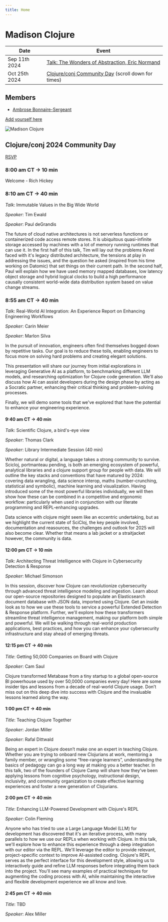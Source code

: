 ```yaml
---
title: Home
---
```


# Madison Clojure

| Date | Event  |
| ------------- | ------------- |
| Sep 11th 2024 | [Talk: The Wonders of Abstraction, Eric Normand](https://www.meetup.com/madison-clojure-meetup/events/301041832/) |
| Oct 25th 2024 | [Clojure/conj Community Day](https://www.meetup.com/madison-clojure-meetup/events/301052487/) (scroll down for times) |

<!--
| 2024-08-07 | (Past) [Talk: Reconsidering Malli Scope, by Ambrose Bonnaire-Sergeant](https://www.meetup.com/madison-clojure-meetup/events/302380344/) |
| Aug 29th 2024 | (Past) [Talk: TBA, by Ambrose Bonnaire-Sergeant](https://www.meetup.com/madison-clojure-meetup/events/302948127) |
| 2024-10-02 | TBD |
| 2024-11-06 | TBD |
| 2024-12-04 | TBD |
-->

## Members

- [Ambrose Bonnaire-Sergeant](https://ambrosebs.com/)

[Add yourself here](https://github.com/madclj/madclj.com)

![Madison Clojure](images/madclj-logo.jpg)

## Clojure/conj 2024 Community Day

[RSVP](https://www.meetup.com/madison-clojure-meetup/events/301052487/)

### 8:00 am CT → 10 min
Welcome - Rich Hickey

### 8:10 am CT → 40 min

*Talk*: Immutable Values in the Big Wide World

*Speaker*: Tim Ewald

*Speaker*: Paul deGrandis

The future of cloud native architectures is not serverless functions or containerized code access remote stores. It is ubiquitous quasi-infinite storage accessed by machines with a lot of memory running runtimes that can use it. In the first half of this talk, Tim will lay out the problems Kevel faced with it's legacy distributed architecture, the tensions at play in addressing the issues, and the question he asked (inspired from his time working on Datomic) that set things on their current path. In the second half, Paul will explain how we have used memory mapped databases, low latency object storage and hybrid logical clocks to build a high performance causally consistent world-wide data distribution system based on value change streams.

### 8:55 am CT → 40 min

*Talk*: Real-World AI Integration: An Experience Report on Enhancing Engineering Workflows

*Speaker*: Carin Meier

*Speaker*: Marlon Silva

In the pursuit of innovation, engineers often find themselves bogged down by repetitive tasks. Our goal is to reduce these toils, enabling engineers to focus more on solving hard problems and creating elegant solutions.

This presentation will share our journey from initial explorations in leveraging Generative AI as a platform, to benchmarking different LLM models, and researching optimization for Clojure code generation. We'll also discuss how AI can assist developers during the design phase by acting as a Socratic partner, enhancing their critical thinking and problem-solving processes.

Finally, we will demo some tools that we've explored that have the potential to enhance your engineering experience.

#### 9:40 am CT → 40 min

*Talk*: Scientific Clojure, a bird's-eye view

*Speaker*: Thomas Clark

*Speaker*: Library Intermediate Session (40 min)

Whether natural or digital, a language takes a strong community to survive. Scicloj, portmanteau pending, is both an emerging ecosystem of powerful, analytical libraries and a clojure support group for people with data. We will outline the key stacks and conventions that have matured by 2024: covering data wrangling, data science interop, maths (number-crunching, statistical and symbolic), machine learning and visualization. Having introduced some of the most powerful libraries individually, we will then show how these can be combined in a competitive and ergonomic workflow: particularly when used in conjunction with our literate programming and REPL-enhancing upgrades.

Data science with clojure might seem like an eccentric undertaking, but as we highlight the current state of SciCloj, the key people involved, documentation and reasources, the challenges and outlook for 2025 will also become clear. Whether that means a lab jacket or a straitjacket however, the community is data.

#### 12:00 pm CT → 10 min

*Talk*: Architecting Threat Intelligence with Clojure in Cybersecurity Detection & Response

*Speaker*: Michael Simonson

In this session, discover how Clojure can revolutionize cybersecurity through advanced threat intelligence modeling and ingestion. Learn about our open-source repositories designed to populate an Elasticsearch document database with JSON data, imported using Clojure. Get an inside look as to how we use these tools to service a powerful Extended Detection & Response platform. Further, we'll explore how these transformers streamline threat intelligence management, making our platform both simple and powerful. We will be walking through real-world production applications, best practices, and how you can enhance your cybersecurity infrastructure and stay ahead of emerging threats.

#### 12:15 pm CT → 40 min

*Title*: Getting 50,000 Companies on Board with Clojure

*Speaker*: Cam Saul

Clojure transformed Metabase from a tiny startup to a global open-source BI powerhouse used by over 50,0000 companies every day! Here are some insider tips and lessons from a decade of real-world Clojure usage. Don’t miss out on this deep dive into success with Clojure and the invaluable lessons learned along the way.

#### 1:00 pm CT → 40 min

*Title*: Teaching Clojure Together

*Speaker*: Jordan Miller

*Speaker*: Rafal Dittwald

Being an expert in Clojure doesn’t make one an expert in teaching Clojure. Whether you are trying to onboard new Clojurians at work, mentoring a family member, or wrangling some “free-range learners”, understanding the basics of pedagogy can go a long way at making you a better teacher. In this talk, two of the founders of Clojure Camp will share how they’ve been applying lessons from cognitive psychology, instructional design, inclusivity, and community organization to create effective learning experiences and foster a new generation of Clojurians.


#### 2:00 pm CT → 40 min

*Title*: Enhancing LLM-Powered Development with Clojure's REPL

*Speaker*: Colin Fleming

Anyone who has tried to use a Large Language Model (LLM) for development has discovered that it's an iterative process, with many parallels to how we use our REPLs when working with Clojure. In this talk, we'll explore how to enhance this experience through a deep integration with our editor via the REPL. We'll leverage the editor to provide relevant, project-specific context to improve AI-assisted coding. Clojure's REPL serves as the perfect interface for this development style, allowing us to interactively guide and refine LLM responses before integrating them back into the project. You'll see many examples of practical techniques for augmenting the coding process with AI, while maintaining the interactive and flexible development experience we all know and love.


#### 2:45 pm CT → 40 min

*Title*: TBD

*Speaker*: Alex Miller
